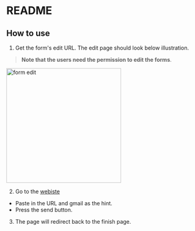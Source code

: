 # README

## How to use
1. Get the form's edit URL. The edit page should look below illustration.
> **Note that the users need the permission to edit the forms**.

<img src=https://i.imgur.com/DwGdhHr.png alt="form edit" width=300/>

2. Go to the [webiste](http://justin900429.github.io/form_to_send_back/)
  * Paste in the URL and gmail as the hint.
  * Press the send button.
 
3. The page will redirect back to the finish page.
